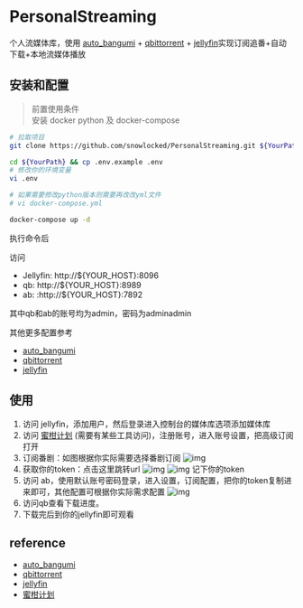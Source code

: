 # PersonalStreaming

个人流媒体库，使用 [auto_bangumi](https://github.com/EstrellaXD/Auto_Bangumi) + [qbittorrent](https://github.com/qbittorrent/qBittorrent) + [jellyfin](https://github.com/jellyfin/jellyfin)实现订阅追番+自动下载+本地流媒体播放

## 安装和配置

> 前置使用条件  
安装 docker python 及 docker-compose

```bash
# 拉取项目
git clone https://github.com/snowlocked/PersonalStreaming.git ${YourPath}

cd ${YourPath} && cp .env.example .env
# 修改你的环境变量
vi .env

# 如果需要修改python版本则需要再改改yml文件
# vi docker-compose.yml

docker-compose up -d
```

执行命令后

访问 
- Jellyfin: http://${YOUR_HOST}:8096
- qb: http://${YOUR_HOST}:8989
- ab: :http://${YOUR_HOST}:7892

其中qb和ab的账号均为admin，密码为adminadmin

其他更多配置参考 
- [auto_bangumi](https://github.com/EstrellaXD/Auto_Bangumi)
- [qbittorrent](https://github.com/qbittorrent/qBittorrent)
- [jellyfin](https://github.com/jellyfin/jellyfin)

## 使用

1. 访问 jellyfin，添加用户，然后登录进入控制台的媒体库选项添加媒体库
2. 访问 [蜜柑计划](https://mikanani.me/) (需要有某些工具访问)，注册账号，进入账号设置，把高级订阅打开
3. 订阅番剧：如图根据你实际需要选择番剧订阅
![img](https://github.com/snowlocked/PersonalStreaming/assets/19562649/5fb2b2ef-f357-4a16-afca-02bea7d5531d)
4. 获取你的token：点击这里跳转url
![img](https://github.com/snowlocked/PersonalStreaming/assets/19562649/4caed101-a877-436a-ae26-2752206011f8)
![img](https://github.com/snowlocked/PersonalStreaming/assets/19562649/b1c4b9ba-199f-47a8-a068-00ed7677c270)
记下你的token
5. 访问 ab，使用默认账号密码登录，进入设置，订阅配置，把你的token复制进来即可，其他配置可根据你实际需求配置
![img](https://github.com/snowlocked/PersonalStreaming/assets/19562649/7f1ab22b-7c83-4a6c-bf84-ae7ed0b834ea)
6. 访问qb查看下载进度。
7. 下载完后到你的jellyfin即可观看

## reference
- [auto_bangumi](https://github.com/EstrellaXD/Auto_Bangumi)
- [qbittorrent](https://github.com/qbittorrent/qBittorrent)
- [jellyfin](https://github.com/jellyfin/jellyfin)
- [蜜柑计划](https://mikanani.me/)
